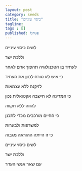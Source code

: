```yaml
---
layout: post 
category: seeds
title: "כיסוי עיניים"
tagline: 
tags : [] 
published: true
---
```


לשים כיסוי עיניים

וללכת ישר


לעתיד בו הטכנולוגיה תהפוך אדם לאחר

כי איש לא טורח לכוון את העתיד


לזיקנה ללא עצמאות

כי המדינה לא חישבה אקטואלית נכון


להווה ללא תקווה

כי החיים מורכבים מכדי לתכנן


למשרפות ולבערות

כי זו הייתה ההוראה מגבוה


לשים כיסוי עיניים

וללכת ישר

עם שאר אנשי העדר